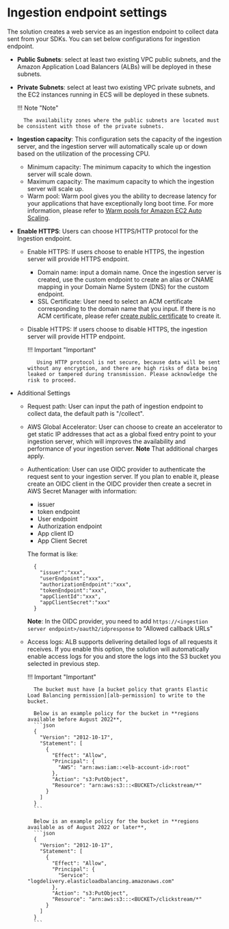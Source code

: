 # Ingestion endpoint settings
The solution creates a web service as an ingestion endpoint to collect data sent from your SDKs. You can set below configurations for ingestion endpoint.

* **Public Subnets**: select at least two existing VPC public subnets, and the Amazon Application Load Balancers (ALBs) will be deployed in these subnets.

* **Private Subnets**: select at least two existing VPC private subnets, and the EC2 instances running in ECS will be deployed in these subnets.

    !!! Note "Note"
        
        The availability zones where the public subnets are located must be consistent with those of the private subnets.

* **Ingestion capacity**: This configuration sets the capacity of the ingestion server, and the ingestion server will automatically scale up or down based on the utilization of the processing CPU.
    * Minimum capacity: The minimum capacity to which the ingestion server will scale down.
    * Maximum capacity: The maximum capacity to which the ingestion server will scale up.
    * Warm pool: Warm pool gives you the ability to decrease latency for your applications that have exceptionally long boot time. For more information, please refer to [Warm pools for Amazon EC2 Auto Scaling](https://docs.aws.amazon.com/autoscaling/ec2/userguide/ec2-auto-scaling-warm-pools.html).

* **Enable HTTPS**: Users can choose HTTPS/HTTP protocol for the Ingestion endpoint.
    * Enable HTTPS: If users choose to enable HTTPS, the ingestion server will provide HTTPS endpoint. 
        * Domain name: input a domain name. Once the ingestion server is created, use the custom endpoint to create an alias or CNAME mapping in your Domain Name System (DNS) for the custom endpoint. 
        * SSL Certificate: User need to select an ACM certificate corresponding to the domain name that you input. If there is no ACM certificate, please refer [create public certificate](https://docs.aws.amazon.com/acm/latest/userguide/gs-acm-request-public.html) to create it.
    * Disable HTTPS: If users choose to disable HTTPS, the ingestion server will provide HTTP endpoint.

        !!! Important "Important"
            
             Using HTTP protocol is not secure, because data will be sent without any encryption, and there are high risks of data being leaked or tampered during transmission. Please acknowledge the risk to proceed.
  
* Additional Settings
    * Request path: User can input the path of ingestion endpoint to collect data, the default path is "/collect".
    * AWS Global Accelerator: User can choose to create an accelerator to get static IP addresses that act as a global fixed entry point to your ingestion server, which will improves the availability and performance of your ingestion server. 
      **Note** That additional charges apply.
    * Authentication: User can use OIDC provider to authenticate the request sent to your ingestion server. If you plan to enable it, please create an OIDC client in the OIDC provider then create a secret in AWS Secret Manager with information:
        * issuer
        * token endpoint
        * User endpoint
        * Authorization endpoint
        * App client ID
        * App Client Secret

        The format is like:
        ```
          {
            "issuer":"xxx",
            "userEndpoint":"xxx",
            "authorizationEndpoint":"xxx",
            "tokenEndpoint":"xxx",
            "appClientId":"xxx",
            "appClientSecret":"xxx"
          }
        ```
      **Note**: In the OIDC provider, you need to add `https://<ingestion server endpoint>/oauth2/idpresponse` to "Allowed callback URLs"

    * Access logs: ALB supports delivering detailed logs of all requests it receives. If you enable this option, the solution will automatically enable access logs for you and store the logs into the S3 bucket you selected in previous step.

        !!! Important "Important"

            The bucket must have [a bucket policy that grants Elastic Load Balancing permission][alb-permission] to write to the bucket.

            Below is an example policy for the bucket in **regions available before August 2022**,
            ```json
            {
              "Version": "2012-10-17",
              "Statement": [
                {
                  "Effect": "Allow",
                  "Principal": {
                    "AWS": "arn:aws:iam::<elb-account-id>:root"
                  },
                  "Action": "s3:PutObject",
                  "Resource": "arn:aws:s3:::<BUCKET>/clickstream/*"
                }
              ]
            }
            ```

            Below is an example policy for the bucket in **regions available as of August 2022 or later**,
            ```json
            {
              "Version": "2012-10-17",
              "Statement": [
                {
                  "Effect": "Allow",
                  "Principal": {
                    "Service": "logdelivery.elasticloadbalancing.amazonaws.com"
                  },
                  "Action": "s3:PutObject",
                  "Resource": "arn:aws:s3:::<BUCKET>/clickstream/*"
                }
              ]
            }
            ```

[alb-permission]: https://docs.aws.amazon.com/elasticloadbalancing/latest/application/enable-access-logging.html